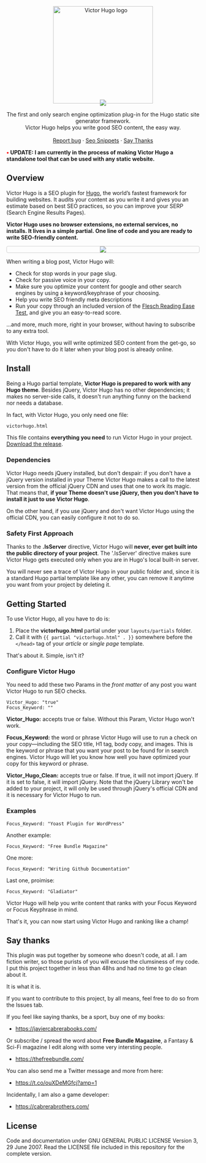 <p align="center" style="margin-bottom: 0;">
  <a href="https://github.com/doncabreraphone/victorhugo/">
    <img src="https://raw.githubusercontent.com/doncabreraphone/victorhugo/master/misc/victorhugo__logo.png" alt="Victor Hugo logo" width="260" height="254" style="margin-bottom: -10px;">
  </a>
</p>

<p align="center" style="margin:0 ; padding: 0;">
<img src="https://raw.githubusercontent.com/doncabreraphone/victorhugo/8946bd99f351d6c35b643eda497d0b21b1537a48/misc/vh_font.svg">
</p>

<p align="center">
  The first and only search engine optimization plug-in for the Hugo static site generator framework.<br>Victor Hugo helps you write good SEO content, the easy way.
  <br>
  <br>
  <a href="https://github.com/doncabreraphone/victorhugo/issues">Report bug</a>
    ·
  <a href="https://github.com/doncabreraphone/victorhugo/blob/master/misc/hugo-seo-snippets.md">Seo Snippets</a>
    ·
  <a href="#say-thanks">Say Thanks</a>
  
</p>

 <!-- <video style="width:100%; margin: 15px 0;" controls>
  <source src="https://i.imgur.com/2o0sjKY.mp4" type="video/mp4">
  Your browser does not support the video tag.
</video>  -->

<b><span style="color:red">•</span> UPDATE: I am currently in the process of making Victor Hugo a standalone tool that can be used with any static website.</b>

## Overview

Victor Hugo is a SEO plugin for <a href="https://gohugo.io/">Hugo</a>, the world’s fastest framework for building websites. It audits your content as you write it and gives you an estimate based on best SEO practices, so you can improve your SERP (Search Engine Results Pages).

**Victor Hugo uses no browser extensions, no external services, no installs. It lives in a simple partial. One line of code and you are ready to write SEO-friendly content.**

<p style="text-align:center;border:1px solid #ccc;border-radius:4px;margin:6px 0;">
<img src="https://github.com/doncabreraphone/victorhugo/blob/master/misc/victorhugo_readme_img.jpg">
</p>

When writing a blog post, Victor Hugo will:
* Check for stop words in your page slug.
* Check for passive voice in your copy.
* Make sure you optimize your content for google and other search engines by using a keyword/keyphrase of your choosing.
* Help you write SEO friendly meta descriptions
* Run your copy through an included version of the <a href="https://en.wikipedia.org/wiki/Flesch%E2%80%93Kincaid_readability_tests" target="_blank">Flesch Reading Ease Test</a>, and give you an easy-to-read score.

...and more, much more, right in your browser, without having to subscribe to any extra tool. 

With Victor Hugo, you will write optimized SEO content from the get-go, so you don't have to do it later when your blog post is already online.


## Install

Being a Hugo partial template, **Victor Hugo is prepared to work with any Hugo theme**. Besides jQuery, Victor Hugo has no other dependencies; it makes no server-side calls, it doesn't run anything funny on the backend nor needs a database. 

In fact, with Victor Hugo, you only need one file: 

``
victorhugo.html
``

This file contains **everything you need** to run Victor Hugo in your project. <a href="https://github.com/doncabreraphone/victorhugo/releases/tag/v1.0-beta">Download the release</a>.

### Dependencies

Victor Hugo needs jQuery installed, but don't despair: if you don't have a jQuery version installed in your Theme Victor Hugo makes a call to the latest version from the official jQuery CDN and uses that one to work its magic. That means that, **if your Theme doesn't use jQuery, then you don't have to install it just to use Victor Hugo**.

On the other hand, if you use jQuery and don't want Victor Hugo using the official CDN, you can easily configure it not to do so.

### Safety First Approach
Thanks to the **.IsServer** directive, Victor Hugo will **never, ever get built into the public directory of your project**. The '.IsServer' directive makes sure Victor Hugo gets executed only when you are in Hugo's local built-in server.

You will never see a trace of Victor Hugo in your public folder and, since it is a standard Hugo partial template like any other, you can remove it anytime you want from your project by deleting it. 

## Getting Started
To use Victor Hugo, all you have to do is:
1. Place the **victorhugo.html** partial under your ``layouts/partials`` folder.
2. Call it with ``{{ partial "victorhugo.html" . }}`` somewhere before the ``</head>`` tag of your _article_ or _single page_ template.

That's about it. Simple, isn't it?

### Configure Victor Hugo
You need to add these two Params in the _front matter_ of any post you want Victor Hugo to run SEO checks.

```
Victor_Hugo: "true"
Focus_Keyword: ""
```

**Victor_Hugo:** accepts true or false. Without this Param, Victor Hugo won't work.

**Focus_Keyword:** the word or phrase Victor Hugo will use to run a check on your copy—including the SEO title, H1 tag, body copy, and images. This is the keyword or phrase that you want your post to be found for in search engines. Victor Hugo will let you know how well you have optimized your copy for this keyword or phrase.

**Victor_Hugo_Clean:** accepts true or false. If true, it will not import jQuery. If it is set to false, it will import jQuery. Note that the jQuery Library won't be added to your project, it will only be used through jQuery's official CDN and it is necessary for Victor Hugo to run.

### Examples
```
Focus_Keyword: "Yoast Plugin for WordPress"
```
Another example:
```
Focus_Keyword: "Free Bundle Magazine"
```
One more:
```
Focus_Keyword: "Writing Github Documentation"
```
Last one, proimise:
```
Focus_Keyword: "Gladiator"
```

Victor Hugo will help you write content that ranks with your Focus Keyword or Focus Keyphrase in mind.

That's it, you can now start using Victor Hugo and ranking like a champ!

## Say thanks
This plugin was put together by someone who doesn't code, at all. I am fiction writer, so those purists of you will excuse the clumsiness of my code. I put this project together in less than 48hs and had no time to go clean about it.

It is what it is. 

If you want to contribute to this project, by all means, feel free to do so from the Issues tab. 

If you feel like saying thanks, be a sport, buy one of my books:

* https://javiercabrerabooks.com/

Or subscribe / spread the word about **Free Bundle Magazine**, a Fantasy & Sci-Fi magazine I edit along with some very intersting people.

* https://thefreebundle.com/

You can also send me a Twitter message and more from here:

* https://t.co/ouXDeMGfcj?amp=1

Incidentally, I am also a game developer:

* https://cabrerabrothers.com/

## License

Code and documentation under GNU GENERAL PUBLIC LICENSE Version 3, 29 June 2007. Read the LICENSE file included in this repository for the complete version.







